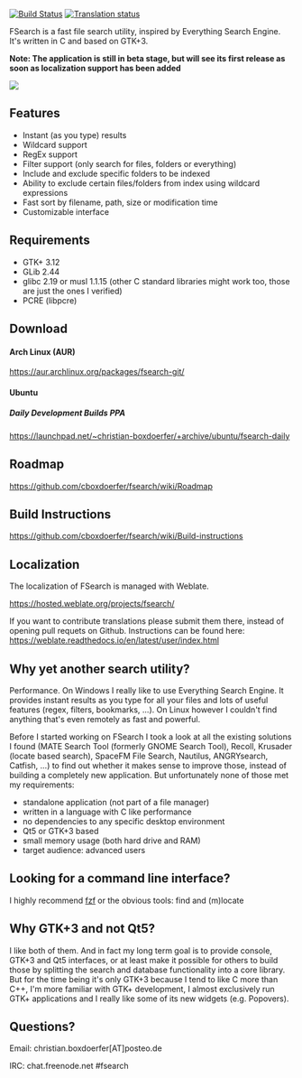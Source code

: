 [![Build Status](https://travis-ci.org/cboxdoerfer/fsearch.svg?branch=master)](https://travis-ci.org/cboxdoerfer/fsearch)
[![Translation status](https://hosted.weblate.org/widgets/fsearch/-/svg-badge.svg)](https://hosted.weblate.org/engage/fsearch/?utm_source=widget)

FSearch is a fast file search utility, inspired by Everything Search Engine. It's written in C and based on GTK+3.

**Note: The application is still in beta stage, but will see its first release as soon as localization support has been added**

![](https://i.imgur.com/LvsxlWD.png)

## Features
- Instant (as you type) results
- Wildcard support
- RegEx support
- Filter support (only search for files, folders or everything)
- Include and exclude specific folders to be indexed
- Ability to exclude certain files/folders from index using wildcard expressions
- Fast sort by filename, path, size or modification time
- Customizable interface

## Requirements
- GTK+ 3.12
- GLib 2.44
- glibc 2.19 or musl 1.1.15 (other C standard libraries might work too, those are just the ones I verified)
- PCRE (libpcre)

## Download
#### Arch Linux (AUR)
https://aur.archlinux.org/packages/fsearch-git/
#### Ubuntu
##### Daily Development Builds PPA
https://launchpad.net/~christian-boxdoerfer/+archive/ubuntu/fsearch-daily
 
## Roadmap
https://github.com/cboxdoerfer/fsearch/wiki/Roadmap

## Build Instructions
https://github.com/cboxdoerfer/fsearch/wiki/Build-instructions

## Localization
The localization of FSearch is managed with Weblate. 

https://hosted.weblate.org/projects/fsearch/

If you want to contribute translations please submit them there, instead of opening pull requets on Github. Instructions can be found here: 
https://weblate.readthedocs.io/en/latest/user/index.html

## Why yet another search utility?
Performance. On Windows I really like to use Everything Search Engine. It provides instant results as you type for all your files and lots of useful features (regex, filters, bookmarks, ...). On Linux however I couldn't find anything that's even remotely as fast and powerful.

Before I started working on FSearch I took a look at all the existing solutions I found (MATE Search Tool (formerly GNOME Search Tool), Recoll, Krusader (locate based search), SpaceFM File Search, Nautilus, ANGRYsearch, Catfish, ...) to find out whether it makes sense to improve those, instead of building a completely new application. But unfortunately none of those met my requirements:
- standalone application (not part of a file manager)
- written in a language with C like performance
- no dependencies to any specific desktop environment
- Qt5 or GTK+3 based
- small memory usage (both hard drive and RAM)
- target audience: advanced users

## Looking for a command line interface?
I highly recommend [fzf](https://github.com/junegunn/fzf) or the obvious tools: find and (m)locate

## Why GTK+3 and not Qt5?
I like both of them. And in fact my long term goal is to provide console, GTK+3 and Qt5 interfaces, or at least make it possible for others to build those by splitting the search and database functionality into a core library. But for the time being it's only GTK+3 because I tend to like C more than C++, I'm more familiar with GTK+ development, I almost exclusively run GTK+ applications and I really like some of its new widgets (e.g. Popovers).

## Questions?

Email: christian.boxdoerfer[AT]posteo.de

IRC:   chat.freenode.net #fsearch

